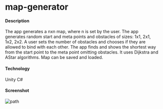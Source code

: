 # map-generator

#### Description
The app generates a nxn map, where n is set by the user. The app generates random start and meta points and obstacles of sizes: 1x1, 2x1, 1x2, 2x2. A user sets the number of obstacles and chooses if they are allowed to bind with each other. The app finds and shows the shortest way from the start point to the meta point omitting obstacles. It uses Dijkstra and AStar algorithms. Map can be saved and loaded.

#### Technology
Unity C#

#### Screenshot
![path](https://user-images.githubusercontent.com/10696276/47471538-febef480-d80a-11e8-89b7-b723a8bbb783.png)